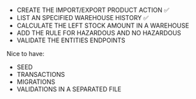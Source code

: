 - CREATE THE IMPORT/EXPORT PRODUCT ACTION ✅
- LIST AN SPECIFIED WAREHOUSE HISTORY ✅
- CALCULATE THE LEFT STOCK AMOUNT IN A WAREHOUSE
- ADD THE RULE FOR HAZARDOUS AND NO HAZARDOUS
- VALIDATE THE ENTITIES ENDPOINTS


Nice to have:
- SEED
- TRANSACTIONS
- MIGRATIONS
- VALIDATIONS IN A SEPARATED FILE